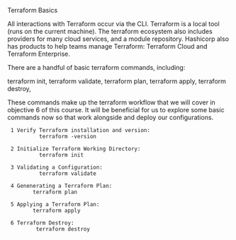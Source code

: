 Terraform Basics

All interactions with Terraform occur via the CLI. Terraform is a local tool (runs on the current machine). The terraform ecosystem also includes providers for many cloud services, and a module repository. Hashicorp also has products to help teams manage Terraform: Terraform Cloud and Terraform Enterprise.

There are a handful of basic terraform commands, including:

terraform init,
terraform validate,
terraform plan,
terraform apply,
terraform destroy,

These commands make up the terraform workflow that we will cover in objective 6 of this course. It will be beneficial for us to explore some basic commands now so that work alongside and deploy our configurations.

     1 Verify Terraform installation and version:         
              terraform -version
    
     2 Initialize Terraform Working Directory: 
              terraform init
              
     3 Validating a Configuration:  
              terraform validate
              
     4 Genenerating a Terraform Plan: 
            terraform plan
            
     5 Applying a Terraform Plan: 
            terraform apply
            
     6 Terraform Destroy: 
             terraform destroy


